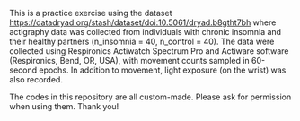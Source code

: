 This is a practice exercise using the dataset https://datadryad.org/stash/dataset/doi:10.5061/dryad.b8gtht7bh where actigraphy data was collected from individuals with chronic insomnia and their healthy partners (n_insomnia = 40, n_control = 40). The data were collected using Respironics Actiwatch Spectrum Pro and Actiware software (Respironics, Bend, OR, USA), with movement counts sampled in 60-second epochs. In addition to movement, light exposure (on the wrist) was also recorded.

The codes in this repository are all custom-made. Please ask for permission when using them. Thank you!
